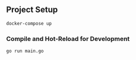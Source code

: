 
## Project Setup

```sh
docker-compose up 
```

### Compile and Hot-Reload for Development

```sh
go run main.go
```


